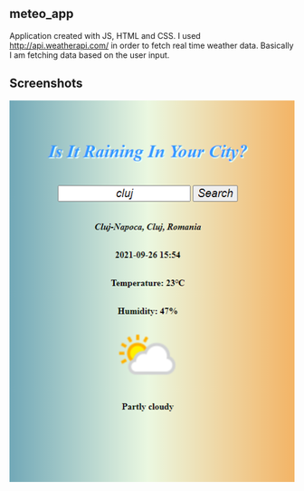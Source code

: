 ## meteo_app

Application created with JS, HTML and CSS. 
I used http://api.weatherapi.com/ in order to fetch real time weather data.
Basically I am fetching data based on the user input.

## Screenshots

![screenshot](screenshots\meteo_app_screenshot.PNG)
